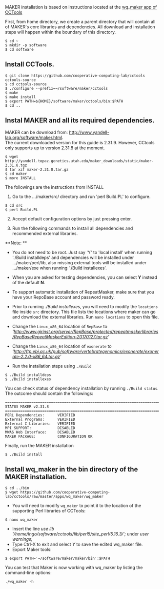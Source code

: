 MAKER installation is based on instructions located at the [wq_maker app of CCTools](https://github.com/cooperative-computing-lab/cctools/tree/master/apps/wq_maker)

First, from home directory, we create a parent directory that will contain all of MAKER's core libraries and dependencies. All download and installation steps will happen within the boundary of this directory. 

```
$ cd ~
$ mkdir -p software
$ cd software
```

## Install CCTools.

```
$ git clone https://github.com/cooperative-computing-lab/cctools cctools-source
$ cd cctools-source
$ ./configure --prefix=~/software/maker/cctools
$ make
$ make install
$ export PATH=${HOME}/software/maker/cctools/bin:$PATH
$ cd ..
```

## Instal MAKER and all its required dependencies. 

MAKER can be download from: http://www.yandell-lab.org/software/maker.html.  
The current downloaded version for this guide is 2.31.9. However, CCtools only supports
up to version 2.31.8 at the moment.  

```
$ wget http://yandell.topaz.genetics.utah.edu/maker_downloads/static/maker-2.31.8.tgz
$ tar xzf maker-2.31.8.tar.gz
$ cd maker
$ more INSTALL
```
The followings are the instructions from INSTALL

1.  Go to the .../maker/src/ directory and run 'perl Build.PL' to configure.   

```
$ cd src
$ perl Build.PL
```

2.  Accept default configuration options by just pressing enter. 
 
3.  Run the following commands to install all dependencies and recommended external libraries.

**Note: ** 

- You do not need to be root.  Just say 'Y' to 'local install' when 
running './Build installdeps' and dependencies will be installed under 
.../maker/perl/lib, also missing external tools will be installed under 
.../maker/exe when running './Build installexes'.  

- When you are asked for testing dependencies, you can select **Y** instead of the default **N**. 

- To support automatic installation of RepeatMasker, make sure that you have your RepoBase account and password
ready. 

- Prior to running *./Build installexes*, you will need to modify the `locations` file inside `src` directory. 
This file lists the locations where maker can go and download the external libraries. Run `nano locations` to open
this file. 

- Change the `Linux_x86_64` location of `RepBase` to *'http://www.girinst.org/server/RepBase/protected/repeatmaskerlibraries/RepBaseRepeatMaskerEdition-20170127.tar.gz'* 

- Change the `Linux_x86_64` location of `exonerate` to *'http://ftp.ebi.ac.uk/pub/software/vertebrategenomics/exonerate/exonerate-2.2.0-x86_64.tar.gz'*

- Run the installation steps using `./Build`

```
$ ./Build installdeps
$ ./Build installexes
```

You can check status of dependency installation by running `./Build status`. The outcome should contain 
the followings:

```
==============================================================================
STATUS MAKER v2.31.8
==============================================================================                                                          
PERL Dependencies:      VERIFIED       
External Programs:      VERIFIED 
External C Libraries:   VERIFIED
MPI SUPPORT:            DISABLED 
MWAS Web Interface:     DISABLED 
MAKER PACKAGE:          CONFIGURATION OK
```
Finally, run the MAKER installation

```
$ ./Build install          
```

## Install wq_maker in the bin directory of the MAKER installation.

```
$ cd ../bin
$ wget https://github.com/cooperative-computing-lab/cctools/raw/master/apps/wq_maker/wq_maker
```

- You will need to modify `wq_maker` to point it to the location of the supporting Perl
libraries of CCTools:

```
$ nano wq_maker
```

- Insert the line *use lib '/home/lngo/software/cctools/lib/perl5/site_perl/5.16.3/';* under *user warnings;*
- Type Ctrl-X to exit and select *Y* to save the edited wq_maker file. 
- Export Maker tools:

```
$ export PATH='~/software/maker/maker/bin':$PATH
```

You can test that Maker is now working with wq_maker by listing the command-line options:

```
./wq_maker -h
```
